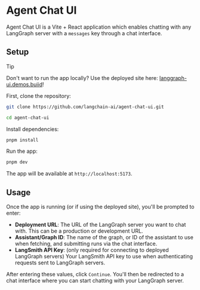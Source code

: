 # Agent Chat UI

Agent Chat UI is a Vite + React application which enables chatting with any LangGraph server with a `messages` key through a chat interface.

## Setup

> [!TIP]
> Don't want to run the app locally? Use the deployed site here: [langgraph-ui.demos.buiid](https://langgraph-ui.demos.buiid)!

First, clone the repository:

```bash
git clone https://github.com/langchain-ai/agent-chat-ui.git

cd agent-chat-ui
```

Install dependencies:

```bash
pnpm install
```

Run the app:

```bash
pnpm dev
```

The app will be available at `http://localhost:5173`.

## Usage

Once the app is running (or if using the deployed site), you'll be prompted to enter:

- **Deployment URL**: The URL of the LangGraph server you want to chat with. This can be a production or development URL.
- **Assistant/Graph ID**: The name of the graph, or ID of the assistant to use when fetching, and submitting runs via the chat interface.
- **LangSmith API Key**: (only required for connecting to deployed LangGraph servers) Your LangSmith API key to use when authenticating requests sent to LangGraph servers.

After entering these values, click `Continue`. You'll then be redirected to a chat interface where you can start chatting with your LangGraph server.
